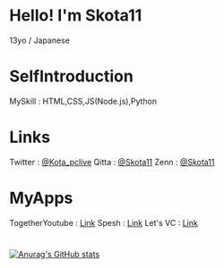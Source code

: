 # Hello! I'm Skota11
13yo / Japanese
# SelfIntroduction
MySkill : HTML,CSS,JS(Node.js),Python
# Links
Twitter : [@Kota_pclive](https://twitter.com/Kota_pclive)
Qitta : [@Skota11](https://qiita.com/Skota11) 
Zenn : [@Skota11](https://zenn.dev/skota11)
# MyApps
TogetherYoutube : [Link](https://togetheryoutube.skota11.repl.co/)
Spesh : [Link](https://spesh.skota11.com)
Let's VC : [Link](https://vc.skota11.repl.co/)
# 
[![Anurag's GitHub stats](https://github-readme-stats.vercel.app/api?username=Skota11)](https://github.com/Skota11/Skota11)

